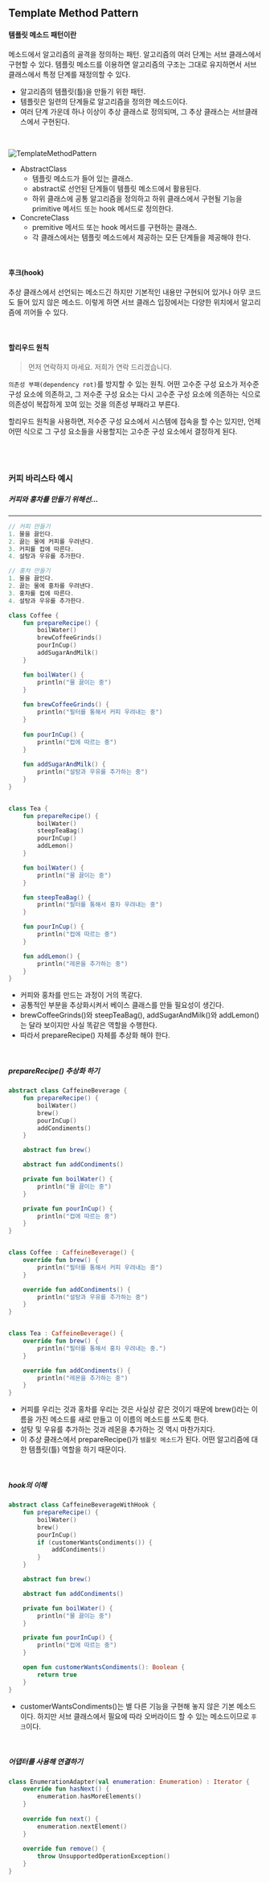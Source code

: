 ## Template Method Pattern

#### 템플릿 메소드 패턴이란

메소드에서 알고리즘의 골격을 정의하는 패턴. 알고리즘의 여러 단계는 서브 클래스에서 구현할 수 있다. 템플릿 메소드를 이용하면 알고리즘의 구조는 그대로 유지하면서 서브클래스에서 특정 단계를 재정의할 수 있다.
- 알고리즘의 템플릿(틀)을 만들기 위한 패턴.
- 템플릿은 일련의 단계들로 알고리즘을 정의한 메소드이다.
- 여러 단계 가운데 하나 이상이 추상 클래스로 정의되며, 그 추상 클래스는 서브클래스에서 구현된다.

<br />

![TemplateMethodPattern](README.assets/TemplateMethodPattern.png)

- AbstractClass
  - 템플릿 메소드가 들어 있는 클래스.
  - abstract로 선언된 단계들이 템플릿 메소드에서 활용된다.
  - 하위 클래스에 공통 알고리즘을 정의하고 하위 클래스에서 구현될 기능을 primitive 메서드 또는 hook 메서드로 정의한다.
- ConcreteClass
  - premitive 메서드 또는 hook 메서드를 구현하는 클래스.
  - 각 클래스에서는 템플릿 메소드에서 제공하는 모든 단계들을 제공해야 한다.

<br />

#### 후크(hook)

추상 클래스에서 선언되는 메소드긴 하지만 기본적인 내용만 구현되어 있거나 아무 코드도 들어 있지 않은 메소드. 이렇게 하면 서브 클래스 입장에서는 다양한 위치에서 알고리즘에 끼어들 수 있다.

<br />

#### 할리우드 원칙 

> 먼저 연락하지 마세요. 저희가 연락 드리겠습니다.

`의존성 부패(dependency rot)`를  방지할 수 있는 원칙. 어떤 고수준 구성 요소가 저수준 구성 요소에 의존하고, 그 저수준 구성 요소는 다시 고수준 구성 요소에 의존하는 식으로 의존성이 복잡하게 꼬여 있는 것을 의존성 부패라고 부른다.

할리우드 원칙을 사용하면, 저수준 구성 요소에서 시스템에 접속을 할 수는 있지만, 언제 어떤 식으로 그 구성 요소들을 사용할지는 고수준 구성 요소에서 결정하게 된다.

<br />

<br />

### 커피 바리스타 예시

##### 커피와 홍차를 만들기 위해선...

---
```kotlin
// 커피 만들기
1. 물을 끓인다.
2. 끓는 물에 커피를 우려낸다.
3. 커피를 컵에 따른다.
4. 설탕과 우유를 추가한다.

// 홍차 만들기
1. 물을 끓인다.
2. 끓는 물에 홍차를 우려낸다.
3. 홍차를 컵에 따른다.
4. 설탕과 우유를 추가한다.

class Coffee {
    fun prepareRecipe() {
        boilWater()
        brewCoffeeGrinds()
        pourInCup()
        addSugarAndMilk()
    }

    fun boilWater() {
        println("물 끓이는 중")
    }
    
    fun brewCoffeeGrinds() {
        println("필터를 통해서 커피 우려내는 중")
    }
    
    fun pourInCup() {
        println("컵에 따르는 중")
    }
    
    fun addSugarAndMilk() {
        println("설탕과 우유를 추가하는 중")
    }
}


class Tea {
    fun prepareRecipe() {
        boilWater()
        steepTeaBag()
        pourInCup()
        addLemon()
    }

    fun boilWater() {
        println("물 끓이는 중")
    }

    fun steepTeaBag() {
        println("필터를 통해서 홍차 우려내는 중")
    }

    fun pourInCup() {
        println("컵에 따르는 중")
    }

    fun addLemon() {
        println("레몬을 추가하는 중")
    }
}
```

- 커피와 홍차를 만드는 과정이 거의 똑같다.
- 공통적인 부분을 추상화시켜서 베이스 클래스를 만들 필요성이 생긴다.
- brewCoffeeGrinds()와 steepTeaBag(), addSugarAndMilk()와 addLemon()는 달라 보이지만 사실 똑같은 역할을 수행한다.
- 따라서 prepareRecipe() 자체를 추상화 해야 한다.

<br />

##### prepareRecipe() 추상화 하기

```kotlin
abstract class CaffeineBeverage {
    fun prepareRecipe() {
        boilWater()
        brew()
        pourInCup()
        addCondiments()
    }

    abstract fun brew()

    abstract fun addCondiments()

    private fun boilWater() {
        println("물 끓이는 중")
    }

    private fun pourInCup() {
        println("컵에 따르는 중")
    }
}


class Coffee : CaffeineBeverage() {
    override fun brew() {
        println("필터를 통해서 커피 우려내는 중")
    }

    override fun addCondiments() {
        println("설탕과 우유를 추가하는 중")
    }
}


class Tea : CaffeineBeverage() {
    override fun brew() {
        println("필터를 통해서 홍차 우려내는 중.")
    }

    override fun addCondiments() {
        println("레몬을 추가하는 중")
    }
}
```

- 커피를 우리는 것과 홍차를 우리는 것은 사실상 같은 것이기 때문에 brew()라는 이름을 가진 메소드를 새로 만들고 이 이름의 메소드를 쓰도록 한다.
- 설탕 및 우유를 추가하는 것과 레몬을 추가하는 것 역시 마찬가지다.
- 이 추상 클래스에서 prepareRecipe()가 `템플릿 메소드`가 된다. 어떤 알고리즘에 대한 템플릿(틀) 역할을 하기 때문이다.

<br />

##### hook의 이해

```kotlin
abstract class CaffeineBeverageWithHook {
    fun prepareRecipe() {
        boilWater()
        brew()
        pourInCup()
        if (customerWantsCondiments()) {
            addCondiments()
        }
    }

    abstract fun brew()

    abstract fun addCondiments()

    private fun boilWater() {
        println("물 끓이는 중")
    }

    private fun pourInCup() {
        println("컵에 따르는 중")
    }

    open fun customerWantsCondiments(): Boolean {
        return true
    }
}
```

- customerWantsCondiments()는 별 다른 기능을 구현해 놓지 않은 기본 메소드이다. 하지만 서브 클래스에서 필요에 따라 오버라이드 할 수 있는 메소드이므로 `후크`이다.

<br />

##### 어댑터를 사용해 연결하기

```kotlin
class EnumerationAdapter(val enumeration: Enumeration) : Iterator {
    override fun hasNext() {
        enumeration.hasMoreElements()
    }
    
    override fun next() {
        enumeration.nextElement()
    }
    
    override fun remove() {
        throw UnsupportedOperationException()
    }
}
```
